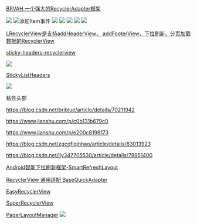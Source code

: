 [BRVAH  一个强大的RecyclerAdapter框架](https://github.com/CymChad/BaseRecyclerViewAdapterHelper)

![](https://upload-images.jianshu.io/upload_images/972352-bbacc52dd247f621.gif?imageMogr2/auto-orient/strip%7CimageView2/2/w/341/format/webp)
![添加Item事件](https://upload-images.jianshu.io/upload_images/972352-2782db0d3f5a85d6.gif?imageMogr2/auto-orient/strip%7CimageView2/2/w/341/format/webp)
![](https://upload-images.jianshu.io/upload_images/972352-ef9eb5bc94c8b165.gif?imageMogr2/auto-orient/strip%7CimageView2/2/w/341/format/webp)
![](https://upload-images.jianshu.io/upload_images/972352-a06197a4e0aca2b7.gif?imageMogr2/auto-orient/strip%7CimageView2/2/w/341/format/webp)
![](https://upload-images.jianshu.io/upload_images/972352-aa122442f6568954.gif?imageMogr2/auto-orient/strip%7CimageView2/2/w/341/format/webp)
![](https://upload-images.jianshu.io/upload_images/972352-0280a406c0196d1a.gif?imageMogr2/auto-orient/strip%7CimageView2/2/w/341/format/webp)
![](https://upload-images.jianshu.io/upload_images/972352-a6ec71ff8c26cd9e.gif?imageMogr2/auto-orient/strip%7CimageView2/2/w/341/format/webp)

[LRecyclerView是支持addHeaderView、 addFooterView、下拉刷新、分页加载数据的RecyclerView](https://github.com/jdsjlzx/LRecyclerView)


[sticky-headers-recyclerview](https://github.com/timehop/sticky-headers-recyclerview)

![](https://camo.githubusercontent.com/2712b977a781964db02085035e43281773ab4ffa/687474703a2f2f692e696d6775722e636f6d2f49307a746f50772e676966)

[StickyListHeaders](https://github.com/emilsjolander/StickyListHeaders)

![](https://github.com/emilsjolander/StickyListHeaders/raw/master/demo.gif)

粘性头部

https://blog.csdn.net/briblue/article/details/70211942

https://www.jianshu.com/p/c0b131b679c0

https://www.jianshu.com/p/e200c8198173

https://blog.csdn.net/zgcqflqinhao/article/details/83013923

https://blog.csdn.net/lly347705530/article/details/78951400


[Android智能下拉刷新框架-SmartRefreshLayout](https://github.com/scwang90/SmartRefreshLayout)

[RecyclerView 通用适配 BaseQuickAdapter](https://blog.csdn.net/u011622280/article/details/69229930)

[EasyRecyclerView](https://github.com/Jude95/EasyRecyclerView)

[SuperRecyclerView](https://github.com/Malinskiy/SuperRecyclerView)


[PagerLayoutManager](https://github.com/GcsSloop/pager-layoutmanager)
![](https://camo.githubusercontent.com/98de98f1d594d845d7556c357d2fcff3656b7de7ee811b7722e3480e76d09068/687474703a2f2f7777312e73696e61696d672e636e2f6c617267652f3030355874646932677931666b6a63706e6834777a6733303863306570316b7a2e676966)
![]()
![]()